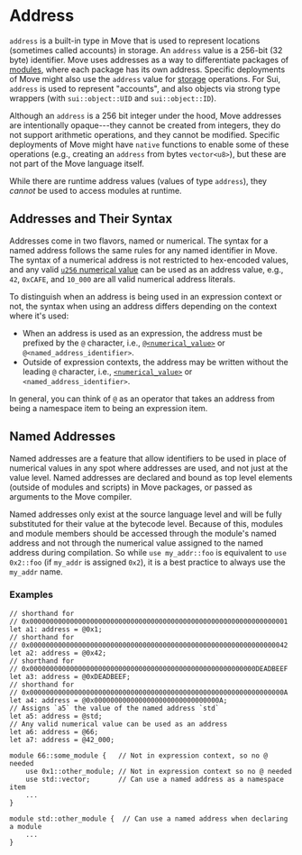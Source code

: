 # Address

`address` is a built-in type in Move that is used to represent locations (sometimes called accounts)
in storage. An `address` value is a 256-bit (32 byte) identifier. Move uses addresses as a way to
differentiate packages of [modules](../modules.md), where each package has its own address. Specific
deployments of Move might also use the `address` value for [storage](../abilities.md#key)
operations. For Sui, `address` is used to represent "accounts", and also objects via strong type
wrappers (with `sui::object::UID` and `sui::object::ID`).

Although an `address` is a 256 bit integer under the hood, Move addresses are intentionally
opaque---they cannot be created from integers, they do not support arithmetic operations, and they
cannot be modified. Specific deployments of Move might have `native` functions to enable some of
these operations (e.g., creating an `address` from bytes `vector<u8>`), but these are not part of
the Move language itself.

While there are runtime address values (values of type `address`), they _cannot_ be used to access
modules at runtime.

## Addresses and Their Syntax

Addresses come in two flavors, named or numerical. The syntax for a named address follows the same
rules for any named identifier in Move. The syntax of a numerical address is not restricted to
hex-encoded values, and any valid [`u256` numerical value](./integers.md) can be used as an address
value, e.g., `42`, `0xCAFE`, and `10_000` are all valid numerical address literals.

To distinguish when an address is being used in an expression context or not, the syntax when using
an address differs depending on the context where it's used:

- When an address is used as an expression, the address must be prefixed by the `@` character, i.e.,
  [`@<numerical_value>`](./integers.md) or `@<named_address_identifier>`.
- Outside of expression contexts, the address may be written without the leading `@` character,
  i.e., [`<numerical_value>`](./integers.md) or `<named_address_identifier>`.

In general, you can think of `@` as an operator that takes an address from being a namespace item to
being an expression item.

## Named Addresses

Named addresses are a feature that allow identifiers to be used in place of numerical values in any
spot where addresses are used, and not just at the value level. Named addresses are declared and
bound as top level elements (outside of modules and scripts) in Move packages, or passed as
arguments to the Move compiler.

Named addresses only exist at the source language level and will be fully substituted for their
value at the bytecode level. Because of this, modules and module members should be accessed through
the module's named address and not through the numerical value assigned to the named address during
compilation. So while `use my_addr::foo` is equivalent to `use 0x2::foo` (if `my_addr` is assigned
`0x2`), it is a best practice to always use the `my_addr` name.

### Examples

```move
// shorthand for
// 0x0000000000000000000000000000000000000000000000000000000000000001
let a1: address = @0x1;
// shorthand for
// 0x0000000000000000000000000000000000000000000000000000000000000042
let a2: address = @0x42;
// shorthand for
// 0x00000000000000000000000000000000000000000000000000000000DEADBEEF
let a3: address = @0xDEADBEEF;
// shorthand for
// 0x000000000000000000000000000000000000000000000000000000000000000A
let a4: address = @0x0000000000000000000000000000000A;
// Assigns `a5` the value of the named address `std`
let a5: address = @std;
// Any valid numerical value can be used as an address
let a6: address = @66;
let a7: address = @42_000;

module 66::some_module {   // Not in expression context, so no @ needed
    use 0x1::other_module; // Not in expression context so no @ needed
    use std::vector;       // Can use a named address as a namespace item
    ...
}

module std::other_module {  // Can use a named address when declaring a module
    ...
}
```

